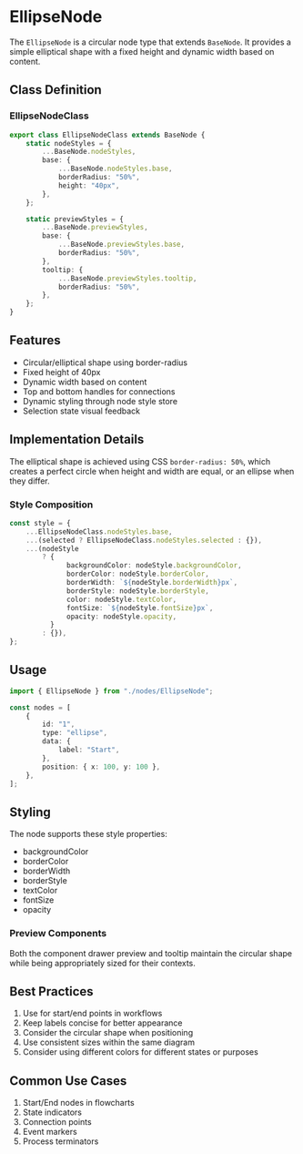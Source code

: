 # EllipseNode

The `EllipseNode` is a circular node type that extends `BaseNode`. It provides a simple elliptical shape with a fixed height and dynamic width based on content.

## Class Definition

### EllipseNodeClass

```typescript
export class EllipseNodeClass extends BaseNode {
    static nodeStyles = {
        ...BaseNode.nodeStyles,
        base: {
            ...BaseNode.nodeStyles.base,
            borderRadius: "50%",
            height: "40px",
        },
    };

    static previewStyles = {
        ...BaseNode.previewStyles,
        base: {
            ...BaseNode.previewStyles.base,
            borderRadius: "50%",
        },
        tooltip: {
            ...BaseNode.previewStyles.tooltip,
            borderRadius: "50%",
        },
    };
}
```

## Features

-   Circular/elliptical shape using border-radius
-   Fixed height of 40px
-   Dynamic width based on content
-   Top and bottom handles for connections
-   Dynamic styling through node style store
-   Selection state visual feedback

## Implementation Details

The elliptical shape is achieved using CSS `border-radius: 50%`, which creates a perfect circle when height and width are equal, or an ellipse when they differ.

### Style Composition

```typescript
const style = {
    ...EllipseNodeClass.nodeStyles.base,
    ...(selected ? EllipseNodeClass.nodeStyles.selected : {}),
    ...(nodeStyle
        ? {
              backgroundColor: nodeStyle.backgroundColor,
              borderColor: nodeStyle.borderColor,
              borderWidth: `${nodeStyle.borderWidth}px`,
              borderStyle: nodeStyle.borderStyle,
              color: nodeStyle.textColor,
              fontSize: `${nodeStyle.fontSize}px`,
              opacity: nodeStyle.opacity,
          }
        : {}),
};
```

## Usage

```typescript
import { EllipseNode } from "./nodes/EllipseNode";

const nodes = [
    {
        id: "1",
        type: "ellipse",
        data: {
            label: "Start",
        },
        position: { x: 100, y: 100 },
    },
];
```

## Styling

The node supports these style properties:

-   backgroundColor
-   borderColor
-   borderWidth
-   borderStyle
-   textColor
-   fontSize
-   opacity

### Preview Components

Both the component drawer preview and tooltip maintain the circular shape while being appropriately sized for their contexts.

## Best Practices

1. Use for start/end points in workflows
2. Keep labels concise for better appearance
3. Consider the circular shape when positioning
4. Use consistent sizes within the same diagram
5. Consider using different colors for different states or purposes

## Common Use Cases

1. Start/End nodes in flowcharts
2. State indicators
3. Connection points
4. Event markers
5. Process terminators
